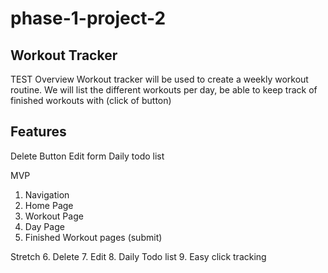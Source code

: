 # phase-1-project-2
Workout Tracker
---
TEST
Overview
Workout tracker will be used to create a weekly workout routine. We will list the different workouts per day, be able to keep track of finished workouts with (click of button)

Features
---
Delete Button
Edit form
Daily todo list

MVP
1. Navigation
2. Home Page
4. Workout Page
3. Day Page 
5. Finished Workout pages (submit)  

Stretch
6. Delete
7. Edit
8. Daily Todo list
9. Easy click tracking